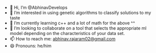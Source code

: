 - 👋 Hi, I’m @AbhinavDevelops
- 👀 I’m interested in using genetic algorithms to classify solutions to my taste
- 🌱 I’m currently learning c++ and a lot of math for the above ^^
- 💞️ I’m looking to collaborate on a tool that selects the appropriate ml model depending on the characteristics of your data set.
- 📫 How to reach me: abhinav.rajaram02@gmail.com
- 😄 Pronouns: he/him

<!---
AbhinavDevelops/AbhinavDevelops is a ✨ special ✨ repository because its `README.md` (this file) appears on your GitHub profile.
You can click the Preview link to take a look at your changes.
--->
